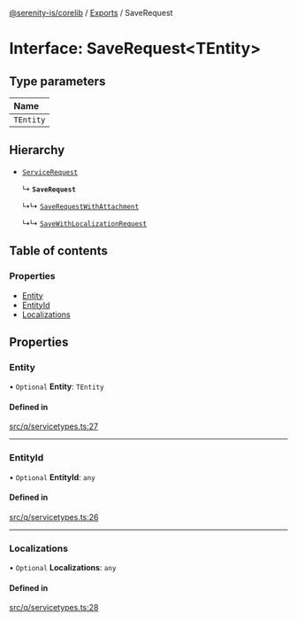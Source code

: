 [@serenity-is/corelib](../README.md) / [Exports](../modules.md) / SaveRequest

# Interface: SaveRequest<TEntity\>

## Type parameters

| Name |
| :------ |
| `TEntity` |

## Hierarchy

- [`ServiceRequest`](ServiceRequest.md)

  ↳ **`SaveRequest`**

  ↳↳ [`SaveRequestWithAttachment`](SaveRequestWithAttachment.md)

  ↳↳ [`SaveWithLocalizationRequest`](SaveWithLocalizationRequest.md)

## Table of contents

### Properties

- [Entity](SaveRequest.md#entity)
- [EntityId](SaveRequest.md#entityid)
- [Localizations](SaveRequest.md#localizations)

## Properties

### Entity

• `Optional` **Entity**: `TEntity`

#### Defined in

[src/q/servicetypes.ts:27](https://github.com/serenity-is/serenity/blob/master/packages/corelib/src/q/servicetypes.ts#L27)

___

### EntityId

• `Optional` **EntityId**: `any`

#### Defined in

[src/q/servicetypes.ts:26](https://github.com/serenity-is/serenity/blob/master/packages/corelib/src/q/servicetypes.ts#L26)

___

### Localizations

• `Optional` **Localizations**: `any`

#### Defined in

[src/q/servicetypes.ts:28](https://github.com/serenity-is/serenity/blob/master/packages/corelib/src/q/servicetypes.ts#L28)
